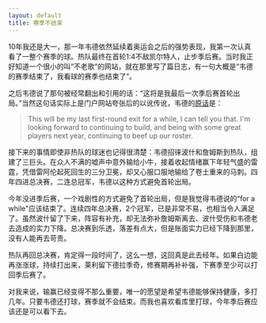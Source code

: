 ```yaml
---
layout: default
title: 赛季不结束
---
```


10年我还是大一，那一年韦德依然延续着奥运会之后的强势表现，我第一次认真看了一整个赛季的球。热队最终在首轮1:4不敌凯尔特人，止步季后赛。当时我正好知道一个很小的叫“不老歌”的网站，就在那里写了篇日志，有一句大概是“韦德的赛季结束了，我看球的赛季也结束了”。

之后韦德说了那句被经常翻出和引用的话：“这将是我最后一次季后赛首轮出局。”当然这句话实际上是门户网站夸张后的以讹传讹，韦德的[原话](http://sports.espn.go.com/nba/recap?gameId=300427002)是：
> This will be my last first-round exit for a while, I can tell you that. I'm looking forward to continuing to build, and being with some great players next year, continuing to beef up our roster.

接下来的事情即使非热队的球迷也记得很清楚：韦德招徕波什和詹姆斯到热队，组建了三巨头。在众人不满的嘘声中意外输给小牛，接着收起情绪赢下年轻气盛的雷霆，凭借雷阿伦起死回生的三分卫冕，却又心服口服地输给了卷土重来的马刺。四年四进总决赛，二连总冠军，韦德以这种方式避免首轮出局。

今年没进季后赛，一个戏剧性的方式避免了首轮出局，但是我觉得韦德说的“for a while"应该结束了。连续四年总决赛，2个冠军，已是非常不易，也相当令人满足了。虽然波什留了下来，阵容有补充，却无法弥补詹姆斯离去、波什受伤和韦德老去造成的实力下降。总决赛到乐透，落差有点大，但是账面实力已经下降到那里，没有人能再去苛责。

热队再回总决赛，肯定得一段时间了，这么一想，这回真是此去经年。如果白边能再涨涨球，持续打出来，莱利留下德拉季奇，修赛期再补补强，下赛季至少可以打回季后赛了。

对我来说，输赢已经变得不那么重要，唯一的愿望是希望韦德能够保持健康，多打几年。只要韦德还打球，赛季就不会结束。而我也喜欢看库里打球，今年季后赛应该还是可以看下去。
